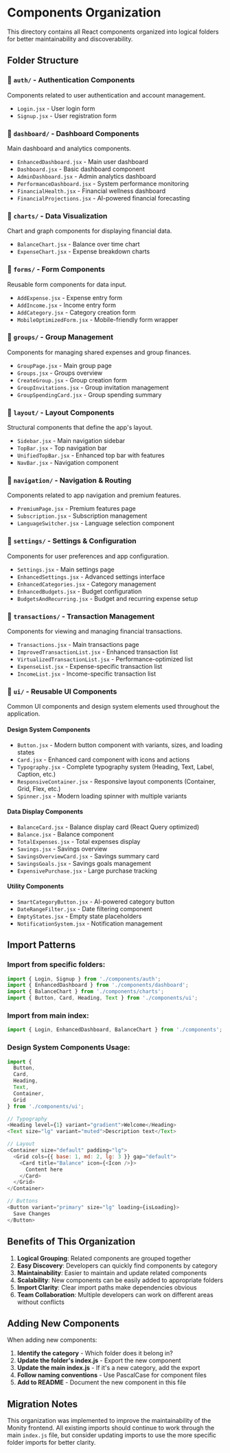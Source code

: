 # Components Organization

This directory contains all React components organized into logical folders for better maintainability and discoverability.

## Folder Structure

### 📁 `auth/` - Authentication Components
Components related to user authentication and account management.
- `Login.jsx` - User login form
- `Signup.jsx` - User registration form

### 📁 `dashboard/` - Dashboard Components
Main dashboard and analytics components.
- `EnhancedDashboard.jsx` - Main user dashboard
- `Dashboard.jsx` - Basic dashboard component
- `AdminDashboard.jsx` - Admin analytics dashboard
- `PerformanceDashboard.jsx` - System performance monitoring
- `FinancialHealth.jsx` - Financial wellness dashboard
- `FinancialProjections.jsx` - AI-powered financial forecasting

### 📁 `charts/` - Data Visualization
Chart and graph components for displaying financial data.
- `BalanceChart.jsx` - Balance over time chart
- `ExpenseChart.jsx` - Expense breakdown charts

### 📁 `forms/` - Form Components
Reusable form components for data input.
- `AddExpense.jsx` - Expense entry form
- `AddIncome.jsx` - Income entry form
- `AddCategory.jsx` - Category creation form
- `MobileOptimizedForm.jsx` - Mobile-friendly form wrapper

### 📁 `groups/` - Group Management
Components for managing shared expenses and group finances.
- `GroupPage.jsx` - Main group page
- `Groups.jsx` - Groups overview
- `CreateGroup.jsx` - Group creation form
- `GroupInvitations.jsx` - Group invitation management
- `GroupSpendingCard.jsx` - Group spending summary

### 📁 `layout/` - Layout Components
Structural components that define the app's layout.
- `Sidebar.jsx` - Main navigation sidebar
- `TopBar.jsx` - Top navigation bar
- `UnifiedTopBar.jsx` - Enhanced top bar with features
- `NavBar.jsx` - Navigation component

### 📁 `navigation/` - Navigation & Routing
Components related to app navigation and premium features.
- `PremiumPage.jsx` - Premium features page
- `Subscription.jsx` - Subscription management
- `LanguageSwitcher.jsx` - Language selection component

### 📁 `settings/` - Settings & Configuration
Components for user preferences and app configuration.
- `Settings.jsx` - Main settings page
- `EnhancedSettings.jsx` - Advanced settings interface
- `EnhancedCategories.jsx` - Category management
- `EnhancedBudgets.jsx` - Budget configuration
- `BudgetsAndRecurring.jsx` - Budget and recurring expense setup

### 📁 `transactions/` - Transaction Management
Components for viewing and managing financial transactions.
- `Transactions.jsx` - Main transactions page
- `ImprovedTransactionList.jsx` - Enhanced transaction list
- `VirtualizedTransactionList.jsx` - Performance-optimized list
- `ExpenseList.jsx` - Expense-specific transaction list
- `IncomeList.jsx` - Income-specific transaction list

### 📁 `ui/` - Reusable UI Components
Common UI components and design system elements used throughout the application.

#### Design System Components
- `Button.jsx` - Modern button component with variants, sizes, and loading states
- `Card.jsx` - Enhanced card component with icons and actions
- `Typography.jsx` - Complete typography system (Heading, Text, Label, Caption, etc.)
- `ResponsiveContainer.jsx` - Responsive layout components (Container, Grid, Flex, etc.)
- `Spinner.jsx` - Modern loading spinner with multiple variants

#### Data Display Components
- `BalanceCard.jsx` - Balance display card (React Query optimized)
- `Balance.jsx` - Balance component
- `TotalExpenses.jsx` - Total expenses display
- `Savings.jsx` - Savings overview
- `SavingsOverviewCard.jsx` - Savings summary card
- `SavingsGoals.jsx` - Savings goals management
- `ExpensivePurchase.jsx` - Large purchase tracking

#### Utility Components
- `SmartCategoryButton.jsx` - AI-powered category button
- `DateRangeFilter.jsx` - Date filtering component
- `EmptyStates.jsx` - Empty state placeholders
- `NotificationSystem.jsx` - Notification management

## Import Patterns

### Import from specific folders:
```javascript
import { Login, Signup } from './components/auth';
import { EnhancedDashboard } from './components/dashboard';
import { BalanceChart } from './components/charts';
import { Button, Card, Heading, Text } from './components/ui';
```

### Import from main index:
```javascript
import { Login, EnhancedDashboard, BalanceChart } from './components';
```

### Design System Components Usage:
```javascript
import { 
  Button, 
  Card, 
  Heading, 
  Text, 
  Container, 
  Grid 
} from './components/ui';

// Typography
<Heading level={1} variant="gradient">Welcome</Heading>
<Text size="lg" variant="muted">Description text</Text>

// Layout
<Container size="default" padding="lg">
  <Grid cols={{ base: 1, md: 2, lg: 3 }} gap="default">
    <Card title="Balance" icon={<Icon />}>
      Content here
    </Card>
  </Grid>
</Container>

// Buttons
<Button variant="primary" size="lg" loading={isLoading}>
  Save Changes
</Button>
```

## Benefits of This Organization

1. **Logical Grouping**: Related components are grouped together
2. **Easy Discovery**: Developers can quickly find components by category
3. **Maintainability**: Easier to maintain and update related components
4. **Scalability**: New components can be easily added to appropriate folders
5. **Import Clarity**: Clear import paths make dependencies obvious
6. **Team Collaboration**: Multiple developers can work on different areas without conflicts

## Adding New Components

When adding new components:

1. **Identify the category** - Which folder does it belong in?
2. **Update the folder's index.js** - Export the new component
3. **Update the main index.js** - If it's a new category, add the export
4. **Follow naming conventions** - Use PascalCase for component files
5. **Add to README** - Document the new component in this file

## Migration Notes

This organization was implemented to improve the maintainability of the Monity frontend. All existing imports should continue to work through the main `index.js` file, but consider updating imports to use the more specific folder imports for better clarity.
